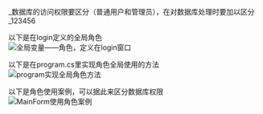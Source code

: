 _数据库的访问权限要区分（普通用户和管理员），在对数据库处理时要加以区分_123456

以下是在login定义的全局角色  
![全局变量——角色，定义在login窗口](https://github.com/user-attachments/assets/49ef8eee-bba1-46ae-a87a-27308a862d31)

以下是在program.cs里实现角色全局使用的方法  
![program实现全局角色方法](https://github.com/user-attachments/assets/84c25688-b4e6-4407-bce3-68fb896b6038)

以下是角色使用案例，可以据此来区分数据库权限  
![MainForm使用角色案例](https://github.com/user-attachments/assets/5817cdcb-76ee-4037-959f-ed21988393a1)
